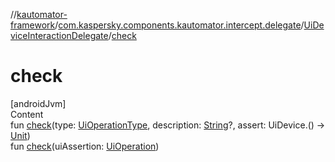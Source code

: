 //[kautomator-framework](../../index.md)/[com.kaspersky.components.kautomator.intercept.delegate](../index.md)/[UiDeviceInteractionDelegate](index.md)/[check](check.md)



# check  
[androidJvm]  
Content  
fun [check](check.md)(type: [UiOperationType](../../com.kaspersky.components.kautomator.intercept.operation/-ui-operation-type/index.md), description: [String](https://kotlinlang.org/api/latest/jvm/stdlib/kotlin/-string/index.html)?, assert: UiDevice.() -> [Unit](https://kotlinlang.org/api/latest/jvm/stdlib/kotlin/-unit/index.html))  
fun [check](check.md)(uiAssertion: [UiOperation](../../com.kaspersky.components.kautomator.intercept.operation/-ui-operation/index.md)<UiDevice>)  



